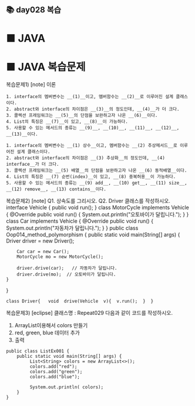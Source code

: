 ## 📚 day028 복습 



# ■ JAVA
# ■ JAVA 복습문제
복습문제1)  [note]  이론  
```
1. interface의 멤버변수는 __(1)__이고, 멤버함수는 __(2)__로 이루어진 설계 클래스이다.
2. abstract와 interface의 차이점은 __(3)__의 정도인데, __(4)__가 더 크다.
3. 콜렉션 프레임워크는 __(5)__의 단점을 보완하고자 나온 __(6)__이다.
4. List의 특징은 __(7)__이 있고, __(8)__이 가능하다.
5. 사용할 수 있는 메서드의 종류는 __(9)__, __(10)__, __(11)__, __(12)__, __(13)__이다.
```

```
1. interface의 멤버변수는 __(1) 상수__이고, 멤버함수는 __(2) 추상메서드__로 이루어진 설계 클래스이다.
2. abstract와 interface의 차이점은 __(3) 추상화__의 정도인데, __(4) interface__가 더 크다.
3. 콜렉션 프레임워크는 __(5) 배열__의 단점을 보완하고자 나온 __(6) 동적배열__이다.
4. List의 특징은 __(7) 순번(index)__이 있고, __(8) 중복허용__이 가능하다.
5. 사용할 수 있는 메서드의 종류는 __(9) add__, __(10) get__, __(11) size__, __(12) remove__, __(13) contains__이다.
```


복습문제2) [note]
Q1. 상속도를 그리시오.
Q2. Driver 클래스를 작성하시오.  
interface Vehicle {
	public void run();
} 
class MotorCycle implements Vehicle {
	@Override
	public void run() {
		System.out.println("오토바이가 달립니다.");
	}
}
class Car implements Vehicle {
	@Override
	public void run() {
		System.out.println("자동차가 달립니다.");
	}
}
public class Oop014_method_polymorphism {
	public static void main(String[] args) {
		Driver driver = new Driver();
		
		Car car = new Car();
		MotorCycle mo = new MotorCycle();
		
		driver.drive(car);   // 자동차가 달립니다.
		driver.drive(mo);  // 오토바이가 달립니다.
	} 
}
 
```
class Driver{   void  drive(Vehicle  v){  v.run();  }  }
```


복습문제3) [eclipse]
클래스명 : Repeat029
다음과 같이 코드를 작성하시오.
 1.  ArrayList이용해서 colors 만들기
 2. red, green, blue 데이터 추가
 3. 출력

```
public class ListEx001 {
	public static void main(String[] args) {
		 List<String> colors = new ArrayList<>();
		 colors.add("red");
		 colors.add("green");
		 colors.add("blue"); 
		 
		 System.out.println( colors); 
	}
}
```
